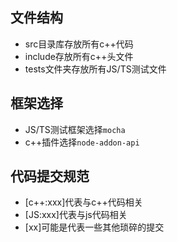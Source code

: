 ## 文件结构
* src目录库存放所有c++代码
* include存放所有c++头文件
* tests文件夹存放所有JS/TS测试文件

## 框架选择

* JS/TS测试框架选择`mocha`
* c++插件选择`node-addon-api`

## 代码提交规范

* [c++:xxx]代表与c++代码相关
* [JS:xxx]代表与js代码相关
* [xx]可能是代表一些其他琐碎的提交